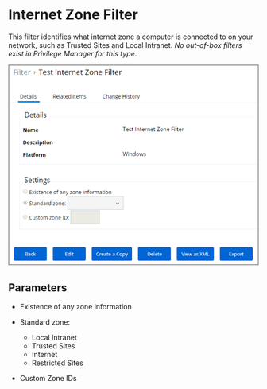 [title]: # (Internet Zone Filter)
[tags]: # (filter types)
[priority]: # (2)
# Internet Zone Filter

This filter identifies what internet zone a computer is connected to on your network, such as Trusted Sites and Local Intranet. *No out-of-box filters exist in Privilege Manager for this type*.

![Internet Zone Filter](images/internet-zone.png)

## Parameters

* Existence of any zone information
* Standard zone:

  * Local Intranet
  * Trusted Sites
  * Internet
  * Restricted Sites
* Custom Zone IDs
